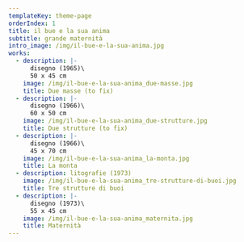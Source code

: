 ```yaml
---
templateKey: theme-page
orderIndex: 1
title: il bue e la sua anima
subtitle: grande maternità
intro_image: /img/il-bue-e-la-sua-anima.jpg
works:
  - description: |-
      disegno (1965)\
      50 x 45 cm
    image: /img/il-bue-e-la-sua-anima_due-masse.jpg
    title: Due masse (to fix)
  - description: |-
      disegno (1966)\
      60 x 50 cm
    image: /img/il-bue-e-la-sua-anima_due-strutture.jpg
    title: Due strutture (to fix)
  - description: |-
      disegno (1966)\
      45 x 70 cm
    image: /img/il-bue-e-la-sua-anima_la-monta.jpg
    title: La monta
  - description: litografie (1973)
    image: /img/il-bue-e-la-sua-anima_tre-strutture-di-buoi.jpg
    title: Tre strutture di buoi
  - description: |-
      disegno (1973)\
      55 x 45 cm
    image: /img/il-bue-e-la-sua-anima_maternita.jpg
    title: Maternità
---
```


